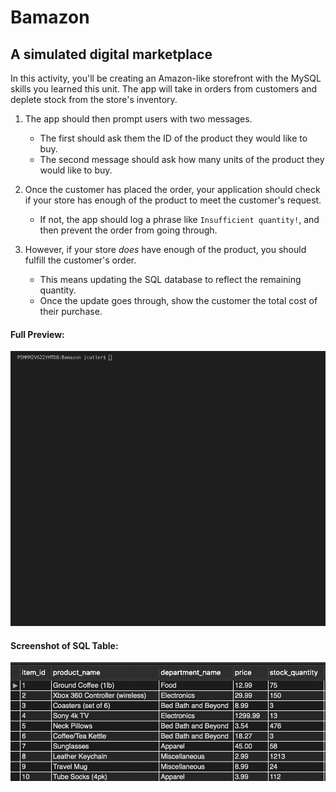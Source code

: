 # Bamazon
## A simulated digital marketplace

In this activity, you'll be creating an Amazon-like storefront with the MySQL skills you learned this unit. The app will take in orders from customers and deplete stock from the store's inventory. 

1. The app should then prompt users with two messages.

   * The first should ask them the ID of the product they would like to buy.
   * The second message should ask how many units of the product they would like to buy.

2. Once the customer has placed the order, your application should check if your store has enough of the product to meet the customer's request.

   * If not, the app should log a phrase like `Insufficient quantity!`, and then prevent the order from going through.

3. However, if your store _does_ have enough of the product, you should fulfill the customer's order.
   * This means updating the SQL database to reflect the remaining quantity.
   * Once the update goes through, show the customer the total cost of their purchase.

#### Full Preview:
![Recording](assets/images/recording.gif)
#### Screenshot of SQL Table:
![Recording](assets/images/mySqlTable.png)
